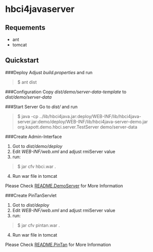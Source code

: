 hbci4javaserver
===============

Requements
----------
- ant
- tomcat

Quickstart
-----------

###Deploy
Adjust _build.properties_ and run 
> $ ant dist

###Configuration
Copy _dist/demo/server-data-template_ to _dist/demo/server-data_

###Start Server
Go to _dist/_ and run
> $ java -cp ../lib/hbci4java.jar:deploy/WEB-INF/lib/hbci4java-server.jar:demo/deploy/WEB-INF/lib/hbci4java-server-demo.jar org.kapott.demo.hbci.server.TestServer demo/server-data

###Create Admin-Interface
1. Got to _dist/demo/deploy_
2. Edit _WEB-INF/web.xml_ and adjust rmiServer value
3. run:
> $ jar cfv hbci.war .
4. Run war file in tomcat

Please Check [README.DemoServer](README.DemoServer) for More Information

###Create PinTanServlet
1. Got to _dist/deploy_
2. Edit _WEB-INF/web.xml_ and adjust rmiServer value
3. run:
> $ jar cfv pintan.war .
4. Run war file in tomcat

Please Check [README.PinTan](README.PinTan) for More Information


